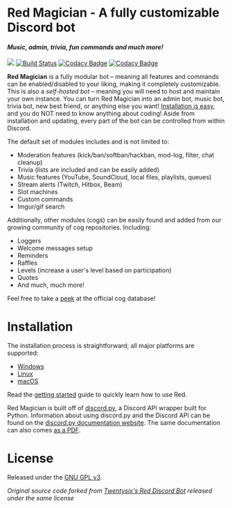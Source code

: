 # Red Magician - A fully customizable Discord bot
#### *Music, admin, trivia, fun commands and much more!*
[<img src="https://img.shields.io/badge/discord-py-blue.svg">](https://github.com/Rapptz/discord.py) 
[![Build Status](https://travis-ci.org/dealien/Red-Magician.svg?branch=master)](https://travis-ci.org/dealien/Red-Magician)
[![Codacy Badge](https://api.codacy.com/project/badge/Grade/095532d58a2146f48c8bb43ac04ee7ae)](https://www.codacy.com/app/dealien/Red-Magician?utm_source=github.com&amp;utm_medium=referral&amp;utm_content=dealien/Red-Magician&amp;utm_campaign=Badge_Grade)
[![Codacy Badge](https://api.codacy.com/project/badge/Coverage/095532d58a2146f48c8bb43ac04ee7ae)](https://www.codacy.com/app/dealien/Red-Magician?utm_source=github.com&utm_medium=referral&utm_content=dealien/Red-Magician&utm_campaign=Badge_Coverage)

**Red Magician** is a fully modular bot – meaning all features and commands can be enabled/disabled to your liking, making it completely customizable. 
This is also a *self-hosted bot* – meaning you will need to host and maintain your own instance. You can turn Red Magician into an admin bot, music bot, trivia bot, new best friend, or anything else you want! 
[Installation is easy](https://dealien.github.io/Red-Magician-Docs/), and you do NOT need to know anything about coding! Aside from installation and updating, every part of the bot can be controlled from within Discord.

The default set of modules includes and is not limited to:
* Moderation features (kick/ban/softban/hackban, mod-log, filter, chat cleanup)
* Trivia (lists are included and can be easily added)
* Music features (YouTube, SoundCloud, local files, playlists, queues)
* Stream alerts (Twitch, Hitbox, Beam)
* Slot machines
* Custom commands
* Imgur/gif search

Additionally, other modules (cogs) can be easily found and added from our growing community of cog repositories. Including:
* Loggers
* Welcome messages setup
* Reminders
* Raffles
* Levels (increase a user's level based on participation)
* Quotes
* And much, much more!

Feel free to take a [peek](https://cogs.red/) at the official cog database!

# Installation

The installation process is straightforward; all major platforms are supported: 
* [Windows](https://dealien.github.io/Red-Magician-Docs/red_install_windows/)
* [Linux](https://dealien.github.io/Red-Magician-Docs/red_install_linux/)
* [macOS](https://dealien.github.io/Red-Magician-Docs/red_install_mac/)

Read the [getting started](https://dealien.github.io/Red-Magician-Docs/red_getting_started/) guide to quickly learn how to use Red.  

Red Magician is built off of [discord.py](https://github.com/Rapptz/discord.py), a Discord API wrapper built for Python. Information about using discord.py and the Discord API can be found on the [discord.py documentation website](https://discordapp.com/developers/docs/intro). The same documentation can also comes [as a PDF](http://discordpy.readthedocs.io/en/latest/index.html). 

# License

Released under the [GNU GPL v3](LICENSE).

_Original source code forked from [Twentysix's Red Discord Bot](https://github.com/Cog-Creators/Red-DiscordBot) released under the same license_
